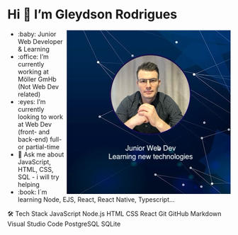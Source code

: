 <h1 align="left"> Hi 👋  I’m  Gleydson Rodrigues </h1>

<section align="left; height: 370px">
<p><a target="_blank" rel="noopener noreferrer" href="https://github.com/gw-rodrigues"><img align="right" src="/img/github-readme-banner.png" style="max-width: 100%;"></a></p>
<ul>
  <li> :baby: Junior Web Developer & Learning
  <li> :office: I’m currently working at Möller GmHb (Not Web Dev related)
  <li> :eyes:  I’m currently looking to work at Web Dev (front- and back-end) full- or partial-time
  <li> 💬 Ask me about JavaScript, HTML, CSS, SQL - i will try helping
  <li> :book: I´m learning Node, EJS, React, React Native, Typescript...
 </ul>
</section>
<section align="left; height: 370px">

🛠  Tech Stack
JavaScript  Node.js  HTML  CSS  React  Git  GitHub  Markdown  Visual Studio Code  PostgreSQL  SQLite 

</section>


<!--
**gw-rodrigues/gw-rodrigues** is a ✨ _special_ ✨ repository because its `README.md` (this file) appears on your GitHub profile.

Here are some ideas to get you started:

- 🔭 I’m currently working on ...
- 🌱 I’m currently learning ...
- 👯 I’m looking to collaborate on ...
- 🤔 I’m looking for help with ...
- 💬 Ask me about ...
- 📫 How to reach me: ...
- 😄 Pronouns: ...
- ⚡ Fun fact: ...
-->
